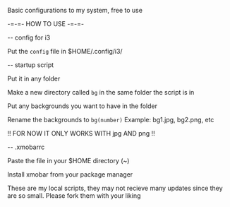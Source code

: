 Basic configurations to my system, free to use

-=-=- HOW TO USE -=-=-

-- config for i3

Put the `config` file in $HOME/.config/i3/


-- startup script

Put it in any folder

Make a new directory called `bg` in the same folder the script is in

Put any backgrounds you want to have in the folder

Rename the backgrounds to `bg(number)` Example: bg1.jpg, bg2.png, etc

!! FOR NOW IT ONLY WORKS WITH jpg AND png !!

-- .xmobarrc

Paste the file in your $HOME directory (~)

Install xmobar from your package manager


These are my local scripts, they may not recieve many updates since
they are so small. Please fork them with your liking
